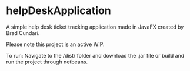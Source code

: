 # helpDeskApplication
A simple help desk ticket tracking application made in JavaFX created by Brad Cundari.

Please note this project is an active WIP.

To run: Navigate to the /dist/ folder and download the .jar file or build and run the project through netbeans.
